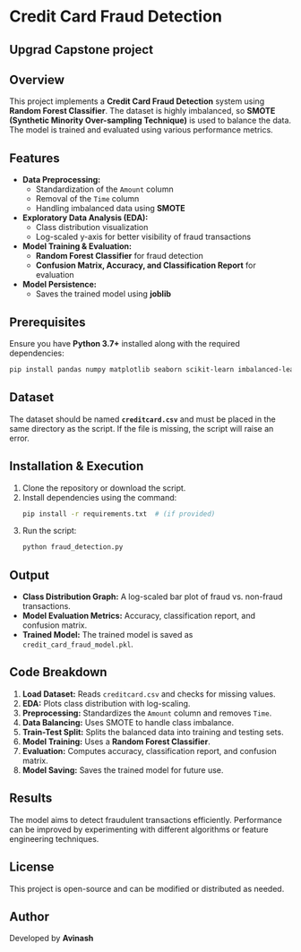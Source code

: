 # Credit Card Fraud Detection
## Upgrad Capstone project

## Overview
This project implements a **Credit Card Fraud Detection** system using **Random Forest Classifier**. The dataset is highly imbalanced, so **SMOTE (Synthetic Minority Over-sampling Technique)** is used to balance the data. The model is trained and evaluated using various performance metrics.

## Features
- **Data Preprocessing:**
  - Standardization of the `Amount` column
  - Removal of the `Time` column
  - Handling imbalanced data using **SMOTE**
- **Exploratory Data Analysis (EDA):**
  - Class distribution visualization
  - Log-scaled y-axis for better visibility of fraud transactions
- **Model Training & Evaluation:**
  - **Random Forest Classifier** for fraud detection
  - **Confusion Matrix, Accuracy, and Classification Report** for evaluation
- **Model Persistence:**
  - Saves the trained model using **joblib**

## Prerequisites
Ensure you have **Python 3.7+** installed along with the required dependencies:
```sh
pip install pandas numpy matplotlib seaborn scikit-learn imbalanced-learn joblib
```

## Dataset
The dataset should be named **`creditcard.csv`** and must be placed in the same directory as the script. If the file is missing, the script will raise an error.

## Installation & Execution
1. Clone the repository or download the script.
2. Install dependencies using the command:
   ```sh
   pip install -r requirements.txt  # (if provided)
   ```
3. Run the script:
   ```sh
   python fraud_detection.py
   ```

## Output
- **Class Distribution Graph:** A log-scaled bar plot of fraud vs. non-fraud transactions.
- **Model Evaluation Metrics:** Accuracy, classification report, and confusion matrix.
- **Trained Model:** The trained model is saved as `credit_card_fraud_model.pkl`.

## Code Breakdown
1. **Load Dataset:** Reads `creditcard.csv` and checks for missing values.
2. **EDA:** Plots class distribution with log-scaling.
3. **Preprocessing:** Standardizes the `Amount` column and removes `Time`.
4. **Data Balancing:** Uses SMOTE to handle class imbalance.
5. **Train-Test Split:** Splits the balanced data into training and testing sets.
6. **Model Training:** Uses a **Random Forest Classifier**.
7. **Evaluation:** Computes accuracy, classification report, and confusion matrix.
8. **Model Saving:** Saves the trained model for future use.

## Results
The model aims to detect fraudulent transactions efficiently. Performance can be improved by experimenting with different algorithms or feature engineering techniques.

## License
This project is open-source and can be modified or distributed as needed.

## Author
Developed by **Avinash**

